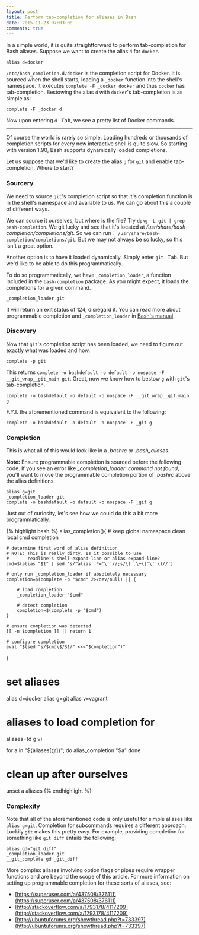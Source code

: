 ```yaml
---
layout: post
title: Perform tab-completion for aliases in Bash
date: 2015-11-23 07:03:08
comments: true
---
```


In a simple world, it is quite straightforward to perform tab-completion for Bash aliases. Suppose we want to create the alias `d` for `docker`.

    alias d=docker

`/etc/bash_completion.d/docker` is the completion script for Docker. It is sourced when the shell starts, loading a `_docker` function into the shell's namespace. It executes `complete -F _docker docker` and thus `docker` has tab-completion. Bestowing the alias `d` with `docker`'s tab-completion is as simple as:

    complete -F _docker d

Now upon entering `d ` <kbd>Tab</kbd>, we see a pretty list of Docker commands.

---

Of course the world is rarely so simple. Loading hundreds or thousands of completion scripts for every new interactive shell is quite slow. So starting with version 1.90, Bash supports dynamically loaded completions.

Let us suppose that we'd like to create the alias `g` for `git` and enable tab-completion. Where to start?

### Sourcery

We need to source `git`'s completion script so that it's completion function is in the shell's namespace and available to us. We can go about this a couple of different ways.

We can source it ourselves, but where is the file? Try `dpkg -L git | grep bash-completion`. We git lucky and see that it's located at */usr/share/bash-completion/completions/git*. So we can run `. /usr/share/bash-completion/completions/git`. But we may not always be so lucky, so this isn't a great option.

Another option is to have it loaded dynamically. Simply enter `git ` <kbd>Tab</kbd>. But we'd like to be able to do this programmatically.

To do so programmatically, we have `_completion_loader`, a function included in the `bash-completion` package. As you might expect, it loads the completions for a given command.

    _completion_loader git

It will return an exit status of 124, disregard it. You can read more about programmable completion and `_completion_loader` in [Bash's manual](https://www.gnu.org/software/bash/manual/html_node/Programmable-Completion.html).

### Discovery

Now that `git`'s completion script has been loaded, we need to figure out exactly what was loaded and how.

    complete -p git

This returns `complete -o bashdefault -o default -o nospace -F __git_wrap__git_main git`. Great, now we know how to bestow `g` with `git`'s tab-completion.

    complete -o bashdefault -o default -o nospace -F __git_wrap__git_main g

F.Y.I. the aforementioned command is equivalent to the following:

    complete -o bashdefault -o default -o nospace -F _git g

### Completion

This is what all of this would look like in a *.bashrc* or *.bash_aliases*.

**Note:** Ensure programmable completion is sourced before the following code. If you see an error like *_completion_loader: command not found*, you'll want to move the programmable completion portion of *.bashrc* above the alias definitions.

    alias g=git
    _completion_loader git
    complete -o bashdefault -o default -o nospace -F _git g

Just out of curiosity, let's see how we could do this a bit more programmatically.

{% highlight bash %}
alias_completion(){
    # keep global namespace clean
    local cmd completion

    # determine first word of alias definition
    # NOTE: This is really dirty. Is it possible to use
    #       readline's shell-expand-line or alias-expand-line?
    cmd=$(alias "$1" | sed 's/^alias .*='\''//;s/\( .\+\|'\''\)//')

    # only run _completion_loader if absolutely necessary
    completion=$(complete -p "$cmd" 2>/dev/null) || {

        # load completion
        _completion_loader "$cmd"

        # detect completion
        completion=$(complete -p "$cmd")
    }

    # ensure completion was detected
    [[ -n $completion ]] || return 1

    # configure completion
    eval "$(sed "s/$cmd\$/$1/" <<<"$completion")"
}

# set aliases
alias d=docker
alias g=git
alias v=vagrant

# aliases to load completion for
aliases=(d g v)

for a in "${aliases[@]}"; do
    alias_completion "$a"
done

# clean up after ourselves
unset a aliases
{% endhighlight %}

### Complexity

Note that all of the aforementioned code is only useful for simple aliases like `alias g=git`. Completion for subcommands requires a different approach. Luckily `git` makes this pretty easy. For example, providing completion for something like `git diff` entails the following:

    alias gd="git diff"
    _completion_loader git
    __git_complete gd _git_diff

More complex aliases involving option flags or pipes require wrapper functions and are beyond the scope of this article. For more information on setting up programmable completion for these sorts of aliases, see:

* [https://superuser.com/a/437508/376111](https://superuser.com/a/437508/376111)
* [http://stackoverflow.com/a/1793178/4117209](http://stackoverflow.com/a/1793178/4117209)
* [http://ubuntuforums.org/showthread.php?t=733397](http://ubuntuforums.org/showthread.php?t=733397)
